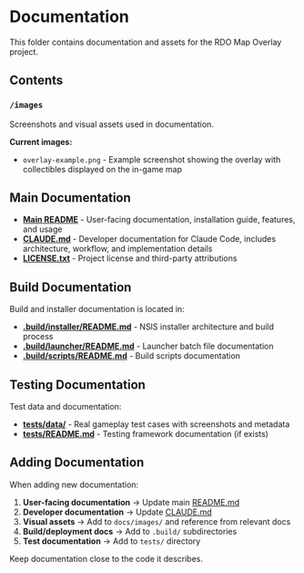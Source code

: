 # Documentation

This folder contains documentation and assets for the RDO Map Overlay project.

## Contents

### `/images`
Screenshots and visual assets used in documentation.

**Current images:**
- `overlay-example.png` - Example screenshot showing the overlay with collectibles displayed on the in-game map

## Main Documentation

- **[Main README](../README.md)** - User-facing documentation, installation guide, features, and usage
- **[CLAUDE.md](../CLAUDE.md)** - Developer documentation for Claude Code, includes architecture, workflow, and implementation details
- **[LICENSE.txt](../LICENSE.txt)** - Project license and third-party attributions

## Build Documentation

Build and installer documentation is located in:
- **[.build/installer/README.md](../.build/installer/README.md)** - NSIS installer architecture and build process
- **[.build/launcher/README.md](../.build/launcher/README.md)** - Launcher batch file documentation
- **[.build/scripts/README.md](../.build/scripts/README.md)** - Build scripts documentation

## Testing Documentation

Test data and documentation:
- **[tests/data/](../tests/data/)** - Real gameplay test cases with screenshots and metadata
- **[tests/README.md](../tests/README.md)** - Testing framework documentation (if exists)

## Adding Documentation

When adding new documentation:

1. **User-facing documentation** → Update main [README.md](../README.md)
2. **Developer documentation** → Update [CLAUDE.md](../CLAUDE.md)
3. **Visual assets** → Add to `docs/images/` and reference from relevant docs
4. **Build/deployment docs** → Add to `.build/` subdirectories
5. **Test documentation** → Add to `tests/` directory

Keep documentation close to the code it describes.
